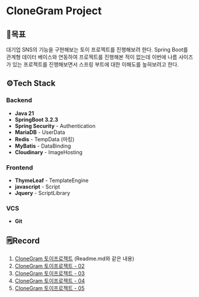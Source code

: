 # CloneGram Project

## 🎯목표
대기업 SNS의 기능을 구현해보는 토이 프로젝트를 진행해보려 한다. 
Spring Boot를 관계형 데이터 베이스와 연동하여 프로젝트를 진행해본 적이 없는데
이번에 나름 사이즈가 있는 프로젝트를 진행해보면서
스프링 부트에 대한 이해도를 높혀보려고 한다.

## ⚙️Tech Stack
### Backend
* **Java 21**
* **SpringBoot 3.2.3**
* **Spring Security** - Authentication
* **MariaDB** - UserData
* **Redis** - TempData (마킹)
* **MyBatis** - DataBinding
* **Cloudinary** - ImageHosting
### Frontend
* **ThymeLeaf** - TemplateEngine
* **javascript** - Script
* **Jquery** - ScriptLibrary
### VCS
* **Git**


## 🗒️Record
1. [CloneGram 토이프로젝트](https://velog.io/@qwerty55558/CloneGram-Project-cympbvsd) (Readme.md와 같은 내용)
2. [CloneGram 토이프로젝트 - 02](https://velog.io/@qwerty55558/CloneGram-%ED%86%A0%EC%9D%B4%ED%94%84%EB%A1%9C%EC%A0%9D%ED%8A%B8-02)
3. [CloneGram 토이프로젝트 - 03](https://velog.io/@qwerty55558/CloneGram-%ED%86%A0%EC%9D%B4%ED%94%84%EB%A1%9C%EC%A0%9D%ED%8A%B8-03)
4. [CloneGram 토이프로젝트 - 04](https://velog.io/@qwerty55558/CloneGram-%ED%86%A0%EC%9D%B4%ED%94%84%EB%A1%9C%EC%A0%9D%ED%8A%B8-04)
5. [CloneGram 토이프로젝트 - 05](https://velog.io/@qwerty55558/CloneGram-%ED%86%A0%EC%9D%B4%ED%94%84%EB%A1%9C%EC%A0%9D%ED%8A%B8-05)
